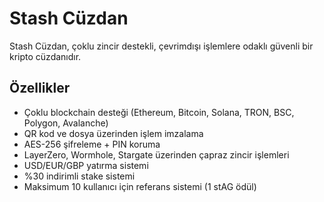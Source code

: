 # Stash Cüzdan

Stash Cüzdan, çoklu zincir destekli, çevrimdışı işlemlere odaklı güvenli bir kripto cüzdanıdır.

## Özellikler
- Çoklu blockchain desteği (Ethereum, Bitcoin, Solana, TRON, BSC, Polygon, Avalanche)
- QR kod ve dosya üzerinden işlem imzalama
- AES-256 şifreleme + PIN koruma
- LayerZero, Wormhole, Stargate üzerinden çapraz zincir işlemleri
- USD/EUR/GBP yatırma sistemi
- %30 indirimli stake sistemi
- Maksimum 10 kullanıcı için referans sistemi (1 stAG ödül)